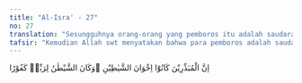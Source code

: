 ```yaml
---
title: "Al-Isra' - 27"
no: 27
translation: "Sesungguhnya orang-orang yang pemboros itu adalah saudara setan dan setan itu sangat ingkar kepada Tuhannya."
tafsir: "Kemudian Allah swt menyatakan bahwa para pemboros adalah saudara setan. Ungkapan serupa ini biasa dipergunakan oleh orang-orang Arab. Orang yang membiasakan diri mengikuti peraturan suatu kaum atau mengikuti jejak langkahnya, disebut saudara kaum itu. Jadi orang-orang yang memboroskan hartanya berarti orang-orang yang mengikuti langkah setan. Sedangkan yang dimaksud pemboros dalam ayat ini ialah orang-orang yang menghambur-hamburkan harta bendanya dalam perbuatan maksiat yang tentunya di luar perintah Allah. Orang-orang yang serupa inilah yang disebut kawan-kawan setan. Di dunia mereka tergoda oleh setan, dan di akhirat mereka akan dimasukkan ke dalam neraka Jahanam.\n\nAllah swt berfirman:\n\nDan barang siapa berpaling dari pengajaran Allah Yang Maha Pengasih (Al-Qur'an), Kami biarkan setan (menyesatkannya) dan menjadi teman karibnya. (az-Zukhruf/43: 36)\n\nDan firman Allah swt:\n\n(Diperintahkan kepada malaikat), \"Kumpulkanlah orang-orang yang zalim beserta teman sejawat mereka dan apa yang dahulu mereka sembah. (ash-shaffat/37: 22)\n\nDi akhir ayat, dijelaskan bahwa setan sangat ingkar kepada Tuhannya, maksudnya sangat ingkar kepada nikmat Allah yang diberikan kepadanya, dan tidak mau mensyukurinya. Bahkan, setan membangkang tidak mau menaati perintah Allah, dan menggoda manusia agar berbuat maksiat. \n\nAl-Karkhi menjelaskan keadaan orang yang diberi kemuliaan dan harta berlimpah. Apabila orang itu memanfaatkan harta dan kemuliaan itu di luar batas-batas yang diridai Allah, maka dia telah mengingkari nikmat Allah. Orang yang berbuat seperti itu, baik sifat ataupun perbuatannya, dapat disamakan dengan perbuatan setan.\n\nAyat ini diturunkan Allah dalam rangka menjelaskan perbuatan orang-orang Jahiliah. Telah menjadi kebiasaan orang-orang Arab menumpuk harta yang mereka peroleh dari rampasan perang, perampokan, dan penyamunan. Harta itu kemudian mereka gunakan untuk berfoya-foya supaya mendapat kemasyhuran. Orang-orang musyrik Quraisy pun menggunakan harta mereka untuk menghalangi penyebaran agama Islam, melemahkan pemeluk-pemeluknya, dan membantu musuh-musuh Islam. Ayat itu turun untuk menyatakan betapa jeleknya usaha mereka."
---
```


اِنَّ الْمُبَذِّرِيْنَ كَانُوْٓا اِخْوَانَ الشَّيٰطِيْنِ ۗوَكَانَ الشَّيْطٰنُ لِرَبِّهٖ كَفُوْرًا
